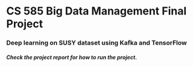 # CS 585 Big Data Management Final Project
### Deep learning on SUSY dataset using Kafka and TensorFlow

##### Check the project report for how to run the project.
